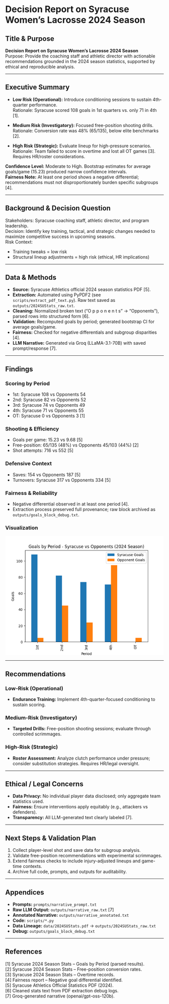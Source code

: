 # Decision Report on Syracuse Women’s Lacrosse 2024 Season

## Title & Purpose  
**Decision Report on Syracuse Women’s Lacrosse 2024 Season**  
Purpose: Provide the coaching staff and athletic director with actionable recommendations grounded in the 2024 season statistics, supported by ethical and reproducible analysis.

---

## Executive Summary  
- **Low Risk (Operational):** Introduce conditioning sessions to sustain 4th-quarter performance.  
  Rationale: Syracuse scored 108 goals in 1st quarters vs. only 71 in 4th [1].  

- **Medium Risk (Investigatory):** Focused free-position shooting drills.  
  Rationale: Conversion rate was 48% (65/135), below elite benchmarks [2].  

- **High Risk (Strategic):** Evaluate lineup for high-pressure scenarios.  
  Rationale: Team failed to score in overtime and lost all OT games [3]. Requires HR/roster considerations.  

**Confidence Level:** Moderate to High. Bootstrap estimates for average goals/game (15.23) produced narrow confidence intervals.  
**Fairness Note:** At least one period shows a negative differential; recommendations must not disproportionately burden specific subgroups [4].

---

## Background & Decision Question  
Stakeholders: Syracuse coaching staff, athletic director, and program leadership.  
Decision: Identify key training, tactical, and strategic changes needed to maximize competitive success in upcoming seasons.  
Risk Context:  
- Training tweaks = low risk  
- Structural lineup adjustments = high risk (ethical, HR implications)

---

## Data & Methods  
- **Source:** Syracuse Athletics official 2024 season statistics PDF [5].  
- **Extraction:** Automated using PyPDF2 (see `scripts/extract_pdf_text.py`). Raw text saved as `outputs/2024SUStats_raw.txt`.  
- **Cleaning:** Normalized broken text (“O p p o n e n t s” → “Opponents”), parsed rows into structured form [6].  
- **Validation:** Recomputed goals by period; generated bootstrap CI for average goals/game.  
- **Fairness:** Checked for negative differentials and subgroup disparities [4].  
- **LLM Narrative:** Generated via Groq (LLaMA-3.1-70B) with saved prompt/response [7].

---

## Findings  

### Scoring by Period  
- 1st: Syracuse 108 vs Opponents 54  
- 2nd: Syracuse 82 vs Opponents 52  
- 3rd: Syracuse 74 vs Opponents 49  
- 4th: Syracuse 71 vs Opponents 55  
- OT: Syracuse 0 vs Opponents 3 [1]

### Shooting & Efficiency  
- Goals per game: 15.23 vs 9.68 [5]  
- Free-position: 65/135 (48%) vs Opponents 45/103 (44%) [2]  
- Shot attempts: 716 vs 552 [5]

### Defensive Context  
- Saves: 154 vs Opponents 187 [5]  
- Turnovers: Syracuse 317 vs Opponents 334 [5]  

### Fairness & Reliability  
- Negative differential observed in at least one period [4].  
- Extraction process preserved full provenance; raw block archived as `outputs/goals_block_debug.txt`.  

### Visualization  
![Goals by Period](outputs/goals_by_period.png)

---

## Recommendations  

### Low-Risk (Operational)  
- **Endurance Training:** Implement 4th-quarter-focused conditioning to sustain scoring.  

### Medium-Risk (Investigatory)  
- **Targeted Drills:** Free-position shooting sessions; evaluate through controlled scrimmages.  

### High-Risk (Strategic)  
- **Roster Assessment:** Analyze clutch performance under pressure; consider substitution strategies. Requires HR/legal oversight.  

---

## Ethical / Legal Concerns  
- **Data Privacy:** No individual player data disclosed; only aggregate team statistics used.  
- **Fairness:** Ensure interventions apply equitably (e.g., attackers vs defenders).  
- **Transparency:** All LLM-generated text clearly labeled [7].  

---

## Next Steps & Validation Plan  
1. Collect player-level shot and save data for subgroup analysis.  
2. Validate free-position recommendations with experimental scrimmages.  
3. Extend fairness checks to include injury-adjusted lineups and game-time contexts.  
4. Archive full code, prompts, and outputs for auditability.  

---

## Appendices  
- **Prompts:** `prompts/narrative_prompt.txt`  
- **Raw LLM Output:** `outputs/narrative_raw.txt` [7]  
- **Annotated Narrative:** `outputs/narrative_annotated.txt`  
- **Code:** `scripts/*.py`  
- **Data Lineage:** `data/2024SUStats.pdf` → `outputs/2024SUStats_raw.txt`  
- **Debug:** `outputs/goals_block_debug.txt`

---

## References  
[1] Syracuse 2024 Season Stats – Goals by Period (parsed results).  
[2] Syracuse 2024 Season Stats – Free-position conversion rates.  
[3] Syracuse 2024 Season Stats – Overtime records.  
[4] Fairness report – Negative goal differential identified.  
[5] Syracuse Athletics Official Statistics PDF (2024).  
[6] Cleaned stats text from PDF extraction debug logs.  
[7] Groq-generated narrative (openai/gpt-oss-120b).
